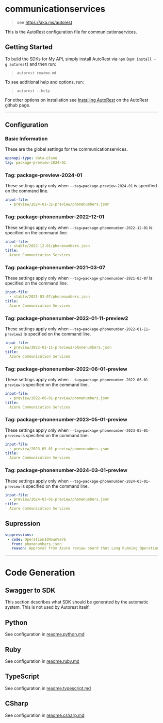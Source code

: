 # communicationservices

> see https://aka.ms/autorest

This is the AutoRest configuration file for communicationservices.

## Getting Started

To build the SDKs for My API, simply install AutoRest via `npm` (`npm install -g autorest`) and then run:

> `autorest readme.md`

To see additional help and options, run:

> `autorest --help`

For other options on installation see [Installing AutoRest](https://aka.ms/autorest/install) on the AutoRest github page.

---

## Configuration

### Basic Information

These are the global settings for the communicationservices.

``` yaml
openapi-type: data-plane
tag: package-preview-2024-01
```


### Tag: package-preview-2024-01

These settings apply only when `--tag=package-preview-2024-01` is specified on the command line.

```yaml $(tag) == 'package-preview-2024-01'
input-file:
  - preview/2024-01-31-preview/phonenumbers.json
```
### Tag: package-phonenumber-2022-12-01

These settings apply only when `--tag=package-phonenumber-2022-12-01` is specified on the command line.

``` yaml $(tag) == 'package-phonenumber-2022-12-01'
input-file:
  - stable/2022-12-01/phonenumbers.json
title:
  Azure Communication Services
```

### Tag: package-phonenumber-2021-03-07

These settings apply only when `--tag=package-phonenumber-2021-03-07` is specified on the command line.

``` yaml $(tag) == 'package-phonenumber-2021-03-07'
input-file:
  - stable/2021-03-07/phonenumbers.json
title:
  Azure Communication Services
```

### Tag: package-phonenumber-2022-01-11-preview2

These settings apply only when `--tag=package-phonenumber-2022-01-11-preview2` is specified on the command line.

``` yaml $(tag) == 'package-phonenumber-2022-01-11-preview2'
input-file:
  - preview/2022-01-11-preview2/phonenumbers.json
title:
  Azure Communication Services
```

### Tag: package-phonenumber-2022-06-01-preview

These settings apply only when `--tag=package-phonenumber-2022-06-01-preview` is specified on the command line.

``` yaml $(tag) == 'package-phonenumber-2022-06-01-preview'
input-file:
  - preview/2022-06-01-preview/phonenumbers.json
title:
  Azure Communication Services
```

### Tag: package-phonenumber-2023-05-01-preview

These settings apply only when `--tag=package-phonenumber-2023-05-01-preview` is specified on the command line.

``` yaml $(tag) == 'package-phonenumber-2023-05-01-preview'
input-file:
  - preview/2023-05-01-preview/phonenumbers.json
title:
  Azure Communication Services
```

### Tag: package-phonenumber-2024-03-01-preview

These settings apply only when `--tag=package-phonenumber-2024-03-01-preview` is specified on the command line.

```yaml $(tag) == 'package-phonenumber-2024-03-01-preview'
input-file:
  - preview/2024-03-01-preview/phonenumbers.json
title:
  Azure Communication Services
```

## Supression

``` yaml
suppressions:
 - code: OperationIdNounVerb
   from: phonenumbers.json
   reason: Approval from Azure review board that Long Running Operations can return 202s. Cannot rename operation names without breaking changes.

```

---

# Code Generation

## Swagger to SDK

This section describes what SDK should be generated by the automatic system.
This is not used by Autorest itself.

## Python

See configuration in [readme.python.md](./readme.python.md)

## Ruby

See configuration in [readme.ruby.md](./readme.ruby.md)

## TypeScript

See configuration in [readme.typescript.md](./readme.typescript.md)

## CSharp

See configuration in [readme.csharp.md](./readme.csharp.md)
